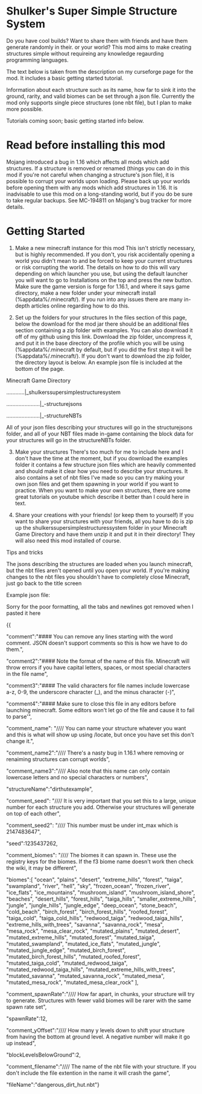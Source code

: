 # Shulker's Super Simple Structure System

Do you have cool builds? Want to share them with friends and have them generate randomly in their. or your world? This mod aims to make creating structures simple without requireing any knowledge regaurding programming languages.

The text below is taken from the description on my curseforge page for the mod. It includes a basic getting started tutorial.

Information about each structure such as its name, how far to sink it into the ground, rarity, and valid biomes can be set through a json file. Currently the mod only supports single piece structures (one nbt file), but I plan to make more possible.

 

Tutorials coming soon; basic getting started info below.

 

# Read before installing this mod
Mojang introduced a bug in 1.16 which affects all mods which add structures. If a structure is removed or renamed (things you can do in this mod if you're not careful when changing a structure's json file), it is possible to corrupt your worlds upon loading. Please back up your worlds before opening them with any mods which add structures in 1.16. It is inadvisable to use this mod on a long-standing world, but if you do be sure to take regular backups. See MC-194811 on Mojang's bug tracker for more details.

 


# Getting Started
 

1. Make a new minecraft instance for this mod
This isn't strictly necessary, but is highly recommended. If you don't, you risk accidentally opening a world you didn't mean to and be forced to keep your current structures or risk corrupting the world. The details on how to do this will vary depending on which launcher you use, but using the default launcher you will want to go to Installations on the top and press the new button. Make sure the game version is forge for 1.16.1, and where it says game directory, make a new folder under your minecraft install (%appdata%/.minecraft/<profileNameHere>). If you run into any issues there are many in-depth articles online regarding how to do this.

2. Set up the folders for your structures
In the files section of this page, below the download for the mod jar there should be an additional files section containing a zip folder with examples. You can also download it off of my github using this link. Download the zip folder, uncompress it, and put it in the base directory of the profile which you will be using (%appdata%/.minecraft by default, but if you did the first step it will be (%appdata%/.minecraft/<profileNameHere>). If you don't want to download the zip folder, the directory layout is below. An example json file is included at the bottom of the page.

Minecraft Game Directory

............|_shulkerssupersimplestructuresystem

......................|_-structurejsons

......................|_-structureNBTs

All of your json files describing your structures will go in the structurejsons folder, and all of your NBT files made in-game containing the block data for your structures will go in the structureNBTs folder.

 

3. Make your structures
There's too much for me to include here and I don't have the time at the moment, but if you download the examples folder it contains a few structure json files which are heavily commented and should make it clear how you need to describe your structures. It also contains a set of nbt files I've made so you can try making your own json files and get them spawning in your world if you want to practice. When you want to make your own structures, there are some great tutorials on youtube which describe it better than I could here in text.

 

4. Share your creations with your friends! (or keep them to yourself)
If you want to share your structures with your friends, all you have to do is zip up the shulkerssupersimplestructuressystem folder in your Minecraft Game Directory and have them unzip it and put it in their directory! They will also need this mod installed of course.

 

Tips and tricks

The jsons describing the structures are loaded when you launch minecraft, but the nbt files aren't opened until you open your world. If you're making changes to the nbt files you shouldn't have to completely close Minecraft, just go back to the title screen
 

Example json file:

Sorry for the poor formatting, all the tabs and newlines got removed when I pasted it here

 

{{

"comment":"#### You can remove any lines starting with the word comment. JSON doesn't support comments so this is how we have to do them.",   

"comment2":"#### Note the format of the name of this file. Minecraft will throw errors if you have capital letters, spaces, or most special characters in the file name",   

"comment3":"#### The valid characters for file names include lowercase a-z, 0-9, the underscore character (_), and the minus character (-)",   

"comment4":"#### Make sure to close this file in any editors before launching minecraft. Some editors won't let go of the file and cause it to fail to parse'",


"comment_name": "//// You can name your structure whatever you want and this is what will show up using /locate, but once you have set this don't change it.",

"comment_name2":"//// There's a nasty bug in 1.16.1 where removing or renaiming structures can corrupt worlds",

"comment_name3":"//// Also note that this name can only contain lowercase letters and no special characters or numbers",

"structureName":"dirthutexample",


"comment_seed": "//// It is very important that you set this to a large, unique number for each structure you add. Otherwise your structures will generate on top of each other",

"comment_seed2": "//// This number must be under int_max which is 2147483647",

"seed":1235437262,


"comment_biomes": "//// The biomes it can spawn in. These use the registry keys for the biomes. If the f3 biome name doesn't work then check the wiki, it may be different",

"biomes":[ "ocean", "plains", "desert", "extreme_hills", "forest", "taiga", "swampland", "river", "hell", "sky", "frozen_ocean", "frozen_river", "ice_flats", "ice_mountains", "mushroom_island", "mushroom_island_shore", "beaches", "desert_hills", "forest_hills", "taiga_hills", "smaller_extreme_hills", "jungle", "jungle_hills", "jungle_edge", "deep_ocean", "stone_beach", "cold_beach", "birch_forest", "birch_forest_hills", "roofed_forest", "taiga_cold", "taiga_cold_hills", "redwood_taiga", "redwood_taiga_hills", "extreme_hills_with_trees", "savanna", "savanna_rock", "mesa", "mesa_rock", "mesa_clear_rock", "mutated_plains", "mutated_desert", "mutated_extreme_hills", "mutated_forest", "mutated_taiga", "mutated_swampland", "mutated_ice_flats", "mutated_jungle", "mutated_jungle_edge", "mutated_birch_forest", "mutated_birch_forest_hills", "mutated_roofed_forest", "mutated_taiga_cold", "mutated_redwood_taiga", "mutated_redwood_taiga_hills", "mutated_extreme_hills_with_trees", "mutated_savanna", "mutated_savanna_rock", "mutated_mesa", "mutated_mesa_rock", "mutated_mesa_clear_rock" ],


"comment_spawnRate":"//// How far apart, in chunks, your structure will try to generate. Structures with fewer valid biomes will be rarer with the same spawn rate set",

"spawnRate":12,


"comment_yOffset":"//// How many y levels down to shift your structure from having the bottom at ground level. A negative number will make it go up instead",

"blockLevelsBelowGround":2,

 

"comment_filename":"//// The name of the nbt file with your structure. If you don't include the file extention in the name it will crash the game",

"fileName":"dangerous_dirt_hut.nbt"}

 
